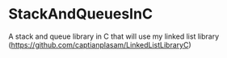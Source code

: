 # StackAndQueuesInC
A stack and queue library in C that will use my linked list library (https://github.com/captianplasam/LinkedListLibraryC)
